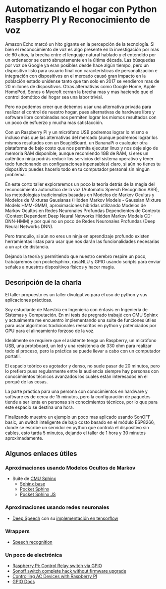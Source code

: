 #  Automatizando el hogar con Python Raspberry PI y Reconocimiento de voz

Amazon Echo marcó un hito gigante en la percepción de la tecnología. Si bien el 
reconocimiento de voz es algo presente en la investigación por mas de 60 años, 
la brecha entre el lenguaje natural hablado y el entendido por un ordenador se 
cerró abruptamente en la última década. Las búsquedas por voz de Google ya eran 
posibles desde hace algún tiempo, pero un dispositivo listo para usuario final 
con características de personalización e integración con dispositivos en el 
mercado causó gran impacto en la población estado unidense tanto que tan solo en
2017 se vendieron mas de 20 millones de dispositivos. Otras alternativas como 
Google Home, Apple HomePod, Sonos o Mycroft cerran la brecha mas y mas haciendo 
que el control domótico del hogar sea una labor trivial.

Pero no podemos creer que debemos usar una alternativa privada para realizar el 
control de nuestro hogar, pues alternativas de hardware libre y software libre 
combinadas nos permiten lograr los mismos resultados con un poco de esfuerzo y 
mucha mas satisfacción.

Con un Raspberry PI y un micrófono USB podremos lograr lo mismo e incluso más 
que las alternativas del mercado (aunque podremos lograr los mismos resultados 
con un BeagleBoard, un BananaPi o cualquier otra plataforma de bajo costo que 
nos permita ejecutar linux y nos deje algo de memoria RAM disponible, aunque 
recomiendo 1GB de RAM, si eres un auténtico ninja podrás reducir los servicios 
del sistema operativo y tener todo funcionando en configuraciones inpensables) 
claro, si aún no tienes tu dispositivo puedes hacerlo todo en tu computador 
personal sin ningún problema.

En este corto taller exploraremos un poco la teoría detrás de la magia del 
reconocimiento automático de la voz (Automatic Speech Recognition ASR), 
las metodologías tradicionales basadas en Modelos de Markov Ocultas y Modelos 
de Mixturas Gausianas (Hidden Markov Models - Gaussian Mixture Models HMM-GMM), 
aproximaciones hibridas utilizando Modelos de Markov Ocultos en Redes Neuronales 
Profundas Dependientes de Contexto (Context Dependent Deep Neural Networks Hidden 
Markov Models  CD-DNN-HMM) y por qué no un poco de Redes Neuronales Profundas 
(Deep Neural Networks DNN).


Pero tranquilo, si aún no eres un ninja en aprendizaje profundo existen 
herramientas listas para usar que nos darán las funcionalidades necesarias a 
un `apt` de distancia.

Dejando la teoría y permitiendo que nuestro cerebro respire un poco, trabajaremos 
con pocketsphinx, rasaNLU y GPIO usando scripts para enviar señales a nuestros 
dispositivos físicos y hacer magia.


## Descripción de la charla

El taller propuesto es un taller divulgativo para el uso de python y sus aplicaciones 
prácticas. 

Soy estudiante de Maestría en Ingeniería con énfasis en Ingeniería de Sistemas y 
Computación.  En mi tesis de pregrado trabajé con CMU Sphinx y actualmente me 
encuentro implementando una suite de funciones útiles para usar algoritmos 
tradicionales reescritos en python y potenciados por GPU para el alineamiento 
forzoso de la voz.

Idealmente se requiere que el asistente tenga un Raspberry, un micrófono USB, 
una protoboard, un led y una resistencia de 330 ohm para realizar todo el 
proceso, pero la práctica se puede llevar a cabo con un  computador portatil.

El espacio teórico es agotador y denso, no suele pasar de 20 minutos, pero lo 
prefiero pues regularmente entre la audiencia siempre hay personas con 
conocimientos técnicos avanzados los cuales están interesados en el porqué de 
las cosas.

La parte práctica para una persona con conocimientos en hardware y software es 
de cerca de 15 minutos, pero la configuración de paquetes tiende a ser lenta 
en personas sin conocimientos técnicos, por lo que para este espacio se destina 
una hora.

Finalizando muestro un ejemplo un poco mas aplicado usando SonOFF basic, un 
switch inteligente de bajo costo basado en el módulo ESP8266, donde se escribe 
un servidor en python que controla el dispositivo sin cables, esto tarda 5 
minutos, dejando el taller de 1 hora y 30 minutos aproximadamente.


## Algunos enlaces útiles

### Aproximaciones usando Modelos Ocultos de Markov
- Suite de [CMU Sphinx](https://cmusphinx.github.io/)
  - [Sphinx base](https://github.com/cmusphinx/sphinxbase)
  - [Pocket Sphinx](https://github.com/cmusphinx/pocketsphinx)
  - [Pocket Sphinx JS](https://syl22-00.github.io/pocketsphinx.js/)
### Aproximaciones usando redes neuronales
- [Deep Speech](https://arxiv.org/abs/1412.5567) con su [implementación en tensorflow](https://github.com/mozilla/DeepSpeech)


### Wrappers
- [Speech recognition](https://github.com/Uberi/speech_recognition)


### Un poco de electrónica
- [Raspberry Pi: Control Relay switch via GPIO](https://tutorials-raspberrypi.com/raspberry-pi-control-relay-switch-via-gpio/)
- [Sonoff switch complete hack without firmware upgrade](https://blog.ipsumdomus.com/sonoff-switch-complete-hack-without-firmware-upgrade-1b2d6632c01)
- [Controlling AC Devices with Raspberry PI](https://electronicshobbyists.com/controlling-ac-devices-with-raspberry-pi-raspberry-pi-relay-control/)
- [GPIO Docs](https://www.raspberrypi.org/documentation/usage/gpio/)